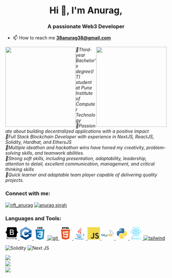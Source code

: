 <h1 align="center">Hi 👋, I'm Anurag,</h1>
<h3 align="center">A passionate Web3 Developer</h3>

- 📫 How to reach me **38anurag38@gmail.com**









<div>

<img align="left" width="220" height="250" src="https://media.giphy.com/media/MFabj1E9mgUsqwVWHu/giphy-downsized.gif" >
 <img align="right" width="220" height="250" src="https://media.giphy.com/media/bAblnnucguKXLHnc3i/giphy.gif" >
 </div>

 <i> 

 
 
🔸️Third-year Bachelor's degree(IT) student at Pune Institute of Computer Technology<br />
🔸️Passionate about building decentralized applications with a positive impact<br />
🔸️Full Stack Blockchain Developer with experience in NextJS, ReactJS, Solidity, Hardhat, and EthersJS<br />
🔸️Multiple ideathon and hackathon wins have honed my creativity, problem-solving skills, and teamwork abilities.<br />
🔸️Strong soft skills, including presentation, adaptability, leadership, attention to detail, excellent communication, management, and critical thinking skills<br />
🔸️Quick learner and adaptable team player capable of delivering quality projects.
</i>







<h3 align="left">Connect with me:</h3>
<p align="left">
<a href="https://twitter.com/nft_anurag" target="blank"><img align="center" src="https://raw.githubusercontent.com/rahuldkjain/github-profile-readme-generator/master/src/images/icons/Social/twitter.svg" alt="nft_anurag" height="30" width="40" /></a>
<a href="https://www.linkedin.com/in/anurag38/" target="blank"><img align="center" src="https://raw.githubusercontent.com/rahuldkjain/github-profile-readme-generator/master/src/images/icons/Social/linked-in-alt.svg" alt="anurag singh" height="30" width="40" /></a>
</p>

<h3 align="left">Languages and Tools:</h3>
<p align="left"> <a href="https://getbootstrap.com" target="_blank" rel="noreferrer"> <img src="https://raw.githubusercontent.com/devicons/devicon/master/icons/bootstrap/bootstrap-plain-wordmark.svg" alt="bootstrap" width="40" height="40"/> </a> <a href="https://www.w3schools.com/cpp/" target="_blank" rel="noreferrer"> <img src="https://raw.githubusercontent.com/devicons/devicon/master/icons/cplusplus/cplusplus-original.svg" alt="cplusplus" width="40" height="40"/> </a> <a href="https://www.w3schools.com/css/" target="_blank" rel="noreferrer"> <img src="https://raw.githubusercontent.com/devicons/devicon/master/icons/css3/css3-original-wordmark.svg" alt="css3" width="40" height="40"/> </a> <a href="https://git-scm.com/" target="_blank" rel="noreferrer"> <img src="https://www.vectorlogo.zone/logos/git-scm/git-scm-icon.svg" alt="git" width="40" height="40"/> </a> <a href="https://www.w3.org/html/" target="_blank" rel="noreferrer"> <img src="https://raw.githubusercontent.com/devicons/devicon/master/icons/html5/html5-original-wordmark.svg" alt="html5" width="40" height="40"/> </a> <a href="https://www.java.com" target="_blank" rel="noreferrer"> <img src="https://raw.githubusercontent.com/devicons/devicon/master/icons/java/java-original.svg" alt="java" width="40" height="40"/> </a> <a href="https://developer.mozilla.org/en-US/docs/Web/JavaScript" target="_blank" rel="noreferrer"> <img src="https://raw.githubusercontent.com/devicons/devicon/master/icons/javascript/javascript-original.svg" alt="javascript" width="40" height="40"/> </a> <a href="https://www.mysql.com/" target="_blank" rel="noreferrer"> <img src="https://raw.githubusercontent.com/devicons/devicon/master/icons/mysql/mysql-original-wordmark.svg" alt="mysql" width="40" height="40"/> </a>  <a href="https://www.python.org" target="_blank" rel="noreferrer"> <img src="https://raw.githubusercontent.com/devicons/devicon/master/icons/python/python-original.svg" alt="python" width="40" height="40"/> </a> <a href="https://reactjs.org/" target="_blank" rel="noreferrer"> <img src="https://raw.githubusercontent.com/devicons/devicon/master/icons/react/react-original-wordmark.svg" alt="react" width="40" height="40"/> </a> <a href="https://tailwindcss.com/" target="_blank" rel="noreferrer"> <img src="https://www.vectorlogo.zone/logos/tailwindcss/tailwindcss-icon.svg" alt="tailwind" width="40" height="40"/> </a> 

![Solidity](https://img.shields.io/badge/Solidity-%23363636.svg?style=for-the-badge&logo=solidity&logoColor=white)
 ![Next JS](https://img.shields.io/badge/Next-black?style=for-the-badge&logo=next.js&logoColor=white) 
</p>



![](https://github-readme-stats.vercel.app/api?username=anurag3811&theme=dark&hide_border=false&include_all_commits=false&count_private=false)<br/>
![](https://github-readme-streak-stats.herokuapp.com/?user=anurag3811&theme=dark&hide_border=false)<br/>
![](https://github-readme-stats.vercel.app/api/top-langs/?username=anurag3811&theme=dark&hide_border=false&include_all_commits=false&count_private=false&layout=compact)

